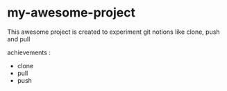 # my-awesome-project
This awesome project is created to experiment git notions like clone, push and pull

achievements :

- clone
- pull
- push

